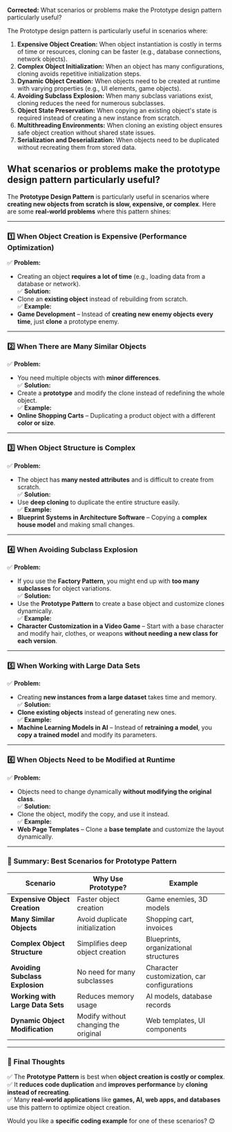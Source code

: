 **Corrected:** What scenarios or problems make the Prototype design pattern particularly useful?  

The Prototype design pattern is particularly useful in scenarios where:  

1. **Expensive Object Creation:** When object instantiation is costly in terms of time or resources, cloning can be faster (e.g., database connections, network objects).  
2. **Complex Object Initialization:** When an object has many configurations, cloning avoids repetitive initialization steps.  
3. **Dynamic Object Creation:** When objects need to be created at runtime with varying properties (e.g., UI elements, game objects).  
4. **Avoiding Subclass Explosion:** When many subclass variations exist, cloning reduces the need for numerous subclasses.  
5. **Object State Preservation:** When copying an existing object's state is required instead of creating a new instance from scratch.  
6. **Multithreading Environments:** When cloning an existing object ensures safe object creation without shared state issues.  
7. **Serialization and Deserialization:** When objects need to be duplicated without recreating them from stored data.



## What scenarios or problems make the prototype design pattern particularly useful?
The **Prototype Design Pattern** is particularly useful in scenarios where **creating new objects from scratch is slow, expensive, or complex**. Here are some **real-world problems** where this pattern shines:

---

### **1️⃣ When Object Creation is Expensive (Performance Optimization)**
✅ **Problem:**  
- Creating an object **requires a lot of time** (e.g., loading data from a database or network).  
✅ **Solution:**  
- Clone an **existing object** instead of rebuilding from scratch.  
✅ **Example:**  
- **Game Development** – Instead of **creating new enemy objects every time**, just **clone** a prototype enemy.

---

### **2️⃣ When There are Many Similar Objects**
✅ **Problem:**  
- You need multiple objects with **minor differences**.  
✅ **Solution:**  
- Create a **prototype** and modify the clone instead of redefining the whole object.  
✅ **Example:**  
- **Online Shopping Carts** – Duplicating a product object with a different **color or size**.

---

### **3️⃣ When Object Structure is Complex**
✅ **Problem:**  
- The object has **many nested attributes** and is difficult to create from scratch.  
✅ **Solution:**  
- Use **deep cloning** to duplicate the entire structure easily.  
✅ **Example:**  
- **Blueprint Systems in Architecture Software** – Copying a **complex house model** and making small changes.

---

### **4️⃣ When Avoiding Subclass Explosion**
✅ **Problem:**  
- If you use the **Factory Pattern**, you might end up with **too many subclasses** for object variations.  
✅ **Solution:**  
- Use the **Prototype Pattern** to create a base object and customize clones dynamically.  
✅ **Example:**  
- **Character Customization in a Video Game** – Start with a base character and modify hair, clothes, or weapons **without needing a new class for each version**.

---

### **5️⃣ When Working with Large Data Sets**
✅ **Problem:**  
- Creating **new instances from a large dataset** takes time and memory.  
✅ **Solution:**  
- **Clone existing objects** instead of generating new ones.  
✅ **Example:**  
- **Machine Learning Models in AI** – Instead of **retraining a model**, you **copy a trained model** and modify its parameters.

---

### **6️⃣ When Objects Need to be Modified at Runtime**
✅ **Problem:**  
- Objects need to change dynamically **without modifying the original class**.  
✅ **Solution:**  
- Clone the object, modify the copy, and use it instead.  
✅ **Example:**  
- **Web Page Templates** – Clone a **base template** and customize the layout dynamically.

---

### **📌 Summary: Best Scenarios for Prototype Pattern**
| **Scenario** | **Why Use Prototype?** | **Example** |
|-------------|-----------------|------------|
| **Expensive Object Creation** | Faster object creation | Game enemies, 3D models |
| **Many Similar Objects** | Avoid duplicate initialization | Shopping cart, invoices |
| **Complex Object Structure** | Simplifies deep object creation | Blueprints, organizational structures |
| **Avoiding Subclass Explosion** | No need for many subclasses | Character customization, car configurations |
| **Working with Large Data Sets** | Reduces memory usage | AI models, database records |
| **Dynamic Object Modification** | Modify without changing the original | Web templates, UI components |

---

### **🚀 Final Thoughts**
✅ The **Prototype Pattern** is best when **object creation is costly or complex**.  
✅ It **reduces code duplication** and **improves performance** by **cloning instead of recreating**.  
✅ Many **real-world applications** like **games, AI, web apps, and databases** use this pattern to optimize object creation.  

Would you like a **specific coding example** for one of these scenarios? 😊
